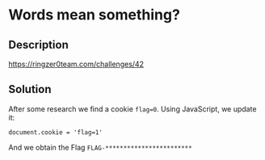 # Words mean something?

## Description

https://ringzer0team.com/challenges/42

## Solution

After some research we find a cookie `flag=0`. Using JavaScript, we update it:

```
document.cookie = 'flag=1'
```

And we obtain the Flag `FLAG-************************`